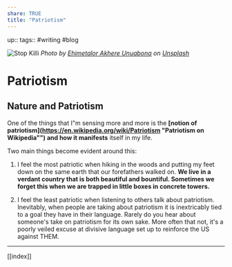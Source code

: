 ```yaml
---
share: TRUE
title: "Patriotism"
---
```


up:: 
tags:: #writing #blog

![Stop Killi](https://images.unsplash.com/photo-1629626749129-2d7124893bf9?crop=entropy&cs=tinysrgb&fit=max&fm=jpg&ixid=MnwzNjAwOTd8MHwxfHNlYXJjaHwyOHx8cGF0cmlvdGlzbXxlbnwwfDB8fHwxNjY4MzAxMTU0&ixlib=rb-4.0.3&q=80&w=1080)
*Photo by [Ehimetalor Akhere Unuabona](https://unsplash.com/@theeastlondonphotographer?utm_source=Obsidian%20Image%20Inserter%20Plugin&utm_medium=referral) on [Unsplash](https://unsplash.com/?utm_source=Obsidian%20Image%20Inserter%20Plugin&utm_medium=referral)*


# Patriotism 

## Nature and Patriotism

One of the things that I"m sensing more and more is the **[notion of patriotism](https://en.wikipedia.org/wiki/Patriotism "Patriotism on Wikipedia"") and how it manifests** itself in my life.   

Two main things become evident around this:



1. I feel the most patriotic when hiking in the woods and putting my feet down on the same earth that our forefathers walked on.  **We live in a verdant country that is both beautiful and bountiful.  Sometimes we forget this when we are trapped in little boxes in concrete towers.**

2. I feel the least patriotic when listening to others talk about patriotism.  Inevitably, when people are taking about patriotism it is inextricably tied to a goal they have in their language.  Rarely do you hear about someone's take on patriotism for its own sake.  More often that not, it's a poorly veiled excuse at divisive language set up to reinforce the US against THEM.  

---
[[index]]